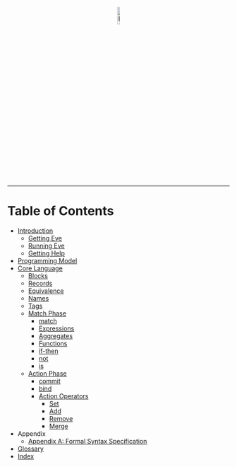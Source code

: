<p align="center">
  <img src="http://www.witheve.com/logo.png" alt="Eve logo" width="10%" />
</p>

---

# Table of Contents

- [Introduction](intro.md)
  - [Getting Eve](installation.md)
  - [Running Eve](running.md)
  - [Getting Help](help.md)
- [Programming Model](model.md)
- [Core Language](core.md)
  - [Blocks](blocks.md)
  - [Records](records.md)
  - [Equivalence](equivalence.md)
  - [Names](names.md)
  - [Tags](tags.md)
  - [Match Phase](match-phase.md)
    - [match](match.md)
    - [Expressions](expressions.md)
    - [Aggregates](aggregates.md)
    - [Functions](functions.md)
    - [if-then](if.md)
    - [not](not.md)
    - [is](is.md)
  - [Action Phase](action-phase.md)
    - [commit](commit.md)
    - [bind](bind.md)
    - [Action Operators](action-operators.md)
      - [Set](set.md)
      - [Add](add.md)
      - [Remove](remove.md)
      - [Merge](merge.md)
- Appendix
  - [Appendix A: Formal Syntax Specification](ebnf.md)
- [Glossary](glossary.md)
- [Index](index.md)